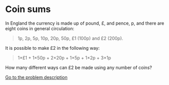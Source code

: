 Coin sums
=========


<p>In England the currency is made up of pound, &pound;, and pence, p, and there are eight coins in general circulation:</p>
<blockquote>1p, 2p, 5p, 10p, 20p, 50p, &pound;1 (100p) and &pound;2 (200p).</blockquote>
<p>It is possible to make &pound;2 in the following way:</p>
<blockquote>1&times;&pound;1 + 1&times;50p + 2&times;20p + 1&times;5p + 1&times;2p + 3&times;1p</blockquote>
<p>How many different ways can &pound;2 be made using any number of coins?</p>



[Go to the problem description](https://projecteuler.net/problem=31)

